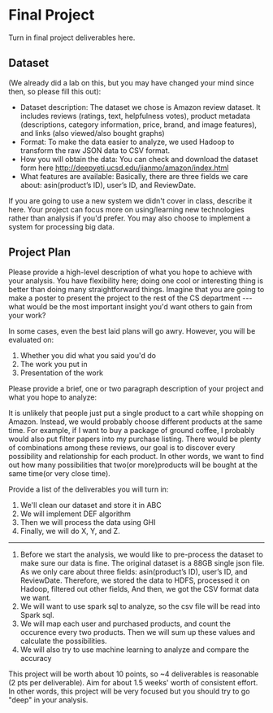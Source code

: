 # Final Project

Turn in final project deliverables here.

## Dataset

(We already did a lab on this, but you may have changed your mind since then,
so please fill this out):

* Dataset description: The dataset we chose is Amazon review dataset. It includes reviews (ratings, text, helpfulness votes), product metadata (descriptions, category information, price, brand, and image features), and links (also viewed/also bought graphs)
* Format: To make the data easier to analyze, we used Hadoop to transform the raw JSON data to CSV format.
* How you will obtain the data: You can check and download the dataset form here http://deepyeti.ucsd.edu/jianmo/amazon/index.html
* What features are available: Basically, there are three fields we care about: asin(product’s ID), user’s ID, and ReviewDate.

If you are going to use a new system we didn't cover in class, describe it here.
Your project can focus more on using/learning new technologies rather than analysis
if you'd prefer. You may also choose to implement a system for processing big data.

## Project Plan

Please provide a high-level description of what you hope to achieve with your analysis. You have
flexibility here; doing one cool or interesting thing is better than doing many straightforward
things. Imagine that you are going to make a poster to present the project to the rest of the
CS department --- what would be the most important insight you'd want others to gain from your
work?

In some cases, even the best laid plans will go awry. However, you will be evaluated on:

1. Whether you did what you said you'd do
2. The work you put in
3. Presentation of the work

Please provide a brief, one or two paragraph description of your project and what you hope to
analyze:

It is unlikely that people just put a single product to a cart while shopping on Amazon.
Instead, we would probably choose different products at the same time. For example, if I want to buy
a package of ground coffee, I probably would also put filter papers into my purchase listing. There
would be plenty of combinations among these reviews, our goal is to discover every possibility and
relationship for each product. In other words, we want to find out how many possibilities that 
two(or more)products will be bought at the same time(or very close time).


Provide a list of the deliverables you will turn in:

1. We'll clean our dataset and store it in ABC
2. We will implement DEF algorithm
3. Then we will process the data using GHI
4. Finally, we will do X, Y, and Z.

----
1. Before we start the analysis, we would like to pre-process the dataset to make sure our data is fine.
The original dataset is a 88GB single json file. As we only care about three fields: asin(product’s ID),
user’s ID, and ReviewDate. Therefore, we stored the data to HDFS, processed it on Hadoop, filtered out other fields, And then, we got the CSV format data we want.
2. We will want to use spark sql to analyze, so the csv file will be read into Spark sql. 
3. We will map each user and purchased products, and count the occurence every two products. Then we will sum up these values and calculate the possibilities.
4. We will also try to use machine learning to analyze and compare the accuracy

This project will be worth about 10 points, so ~4 deliverables is reasonable (2 pts per deliverable).
Aim for about 1.5 weeks' worth of consistent effort. In other words, this project will be very
focused but you should try to go "deep" in your analysis.
